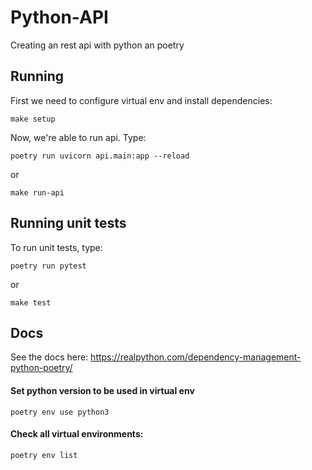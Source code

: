 # Python-API

Creating an rest api with python an poetry

## Running

First we need to configure virtual env and install dependencies:

```
make setup
```

Now, we're able to run api. Type:

```
poetry run uvicorn api.main:app --reload
```

or

```
make run-api
```

## Running unit tests

To run unit tests, type:

```
poetry run pytest
```

or

```
make test
```


## Docs

See the docs here: https://realpython.com/dependency-management-python-poetry/


#### Set python version to be used in virtual env

```
poetry env use python3
```

#### Check all virtual environments:

```
poetry env list
```
